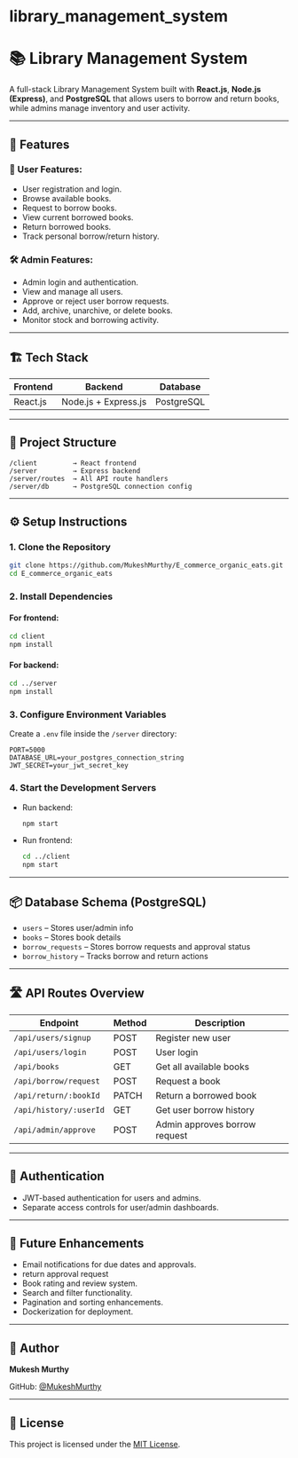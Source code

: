 # library_management_system
# 📚 Library Management System

A full-stack Library Management System built with **React.js**, **Node.js (Express)**, and **PostgreSQL** that allows users to borrow and return books, while admins manage inventory and user activity.

---

## 🚀 Features

### 👤 User Features:
- User registration and login.
- Browse available books.
- Request to borrow books.
- View current borrowed books.
- Return borrowed books.
- Track personal borrow/return history.

### 🛠️ Admin Features:
- Admin login and authentication.
- View and manage all users.
- Approve or reject user borrow requests.
- Add, archive, unarchive, or delete books.
- Monitor stock and borrowing activity.

---

## 🏗️ Tech Stack

| Frontend        | Backend             | Database   |
|----------------|---------------------|------------|
| React.js        | Node.js + Express.js | PostgreSQL |

---

## 📁 Project Structure

```
/client         → React frontend
/server         → Express backend
/server/routes  → All API route handlers
/server/db      → PostgreSQL connection config
```

---

## ⚙️ Setup Instructions

### 1. Clone the Repository
```bash
git clone https://github.com/MukeshMurthy/E_commerce_organic_eats.git
cd E_commerce_organic_eats
```

### 2. Install Dependencies

#### For frontend:
```bash
cd client
npm install
```

#### For backend:
```bash
cd ../server
npm install
```

### 3. Configure Environment Variables

Create a `.env` file inside the `/server` directory:
```
PORT=5000
DATABASE_URL=your_postgres_connection_string
JWT_SECRET=your_jwt_secret_key
```

### 4. Start the Development Servers

- Run backend:
  ```bash
  npm start
  ```

- Run frontend:
  ```bash
  cd ../client
  npm start
  ```

---

## 📦 Database Schema (PostgreSQL)

- `users` – Stores user/admin info
- `books` – Stores book details
- `borrow_requests` – Stores borrow requests and approval status
- `borrow_history` – Tracks borrow and return actions

---

## 🛣️ API Routes Overview

| Endpoint | Method | Description |
|----------|--------|-------------|
| `/api/users/signup` | POST | Register new user |
| `/api/users/login`  | POST | User login |
| `/api/books` | GET | Get all available books |
| `/api/borrow/request` | POST | Request a book |
| `/api/return/:bookId` | PATCH | Return a borrowed book |
| `/api/history/:userId` | GET | Get user borrow history |
| `/api/admin/approve` | POST | Admin approves borrow request |

---

## 🔐 Authentication

- JWT-based authentication for users and admins.
- Separate access controls for user/admin dashboards.

---

## 🧠 Future Enhancements

- Email notifications for due dates and approvals.
- return approval request
- Book rating and review system.
- Search and filter functionality.
- Pagination and sorting enhancements.
- Dockerization for deployment.

---

## 📌 Author

**Mukesh Murthy**

GitHub: [@MukeshMurthy](https://github.com/MukeshMurthy)

---

## 📜 License

This project is licensed under the [MIT License](LICENSE).


